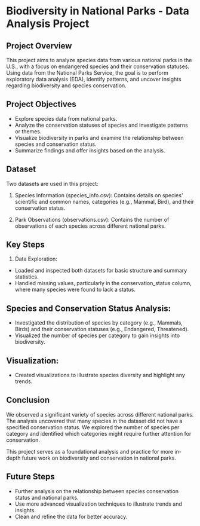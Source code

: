 # Biodiversity in National Parks - Data Analysis Project

## Project Overview

This project aims to analyze species data from various national parks in the U.S., with a focus on endangered species and their conservation statuses. Using data from the National Parks Service, the goal is to perform exploratory data analysis (EDA), identify patterns, and uncover insights regarding biodiversity and species conservation.

## Project Objectives

- Explore species data from national parks.
- Analyze the conservation statuses of species and investigate patterns or themes.
- Visualize biodiversity in parks and examine the relationship between species and conservation status.
- Summarize findings and offer insights based on the analysis.

## Dataset

Two datasets are used in this project:

1. Species Information (species_info.csv): Contains details on species' scientific and common names, categories (e.g., Mammal, Bird), and their conservation status.

2. Park Observations (observations.csv): Contains the number of observations of each species across different national parks.

## Key Steps

1. Data Exploration:

- Loaded and inspected both datasets for basic structure and summary statistics.
- Handled missing values, particularly in the conservation_status column, where many species were found to lack a status.

## Species and Conservation Status Analysis:

- Investigated the distribution of species by category (e.g., Mammals, Birds) and their conservation statuses (e.g., Endangered, Threatened).
- Visualized the number of species per category to gain insights into biodiversity.

## Visualization:

- Created visualizations to illustrate species diversity and highlight any trends.

## Conclusion

We observed a significant variety of species across different national parks. The analysis uncovered that many species in the dataset did not have a specified conservation status. We explored the number of species per category and identified which categories might require further attention for conservation.

This project serves as a foundational analysis and practice for more in-depth future work on biodiversity and conservation in national parks.

## Future Steps

- Further analysis on the relationship between species conservation status and national parks.
- Use more advanced visualization techniques to illustrate trends and insights.
- Clean and refine the data for better accuracy.